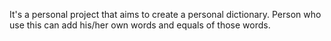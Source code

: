 It's a personal project that aims to create a personal dictionary.
Person who use this can add his/her own words and equals of those words. 